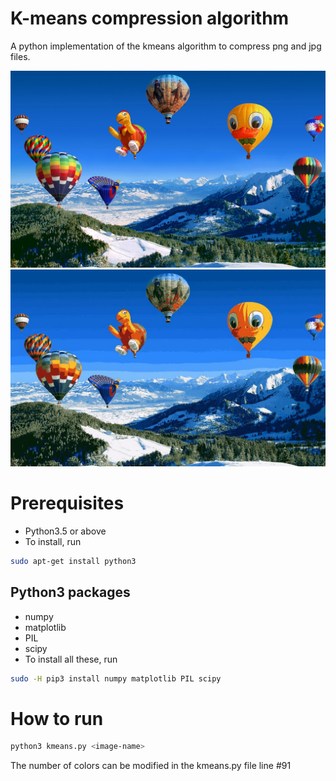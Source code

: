 # K-means compression algorithm
A python implementation of the kmeans algorithm to compress png and jpg files.

![picture](sample.jpg)
![picture](test.jpg)

# Prerequisites
- Python3.5 or above
- To install, run
```bash
sudo apt-get install python3
```
## Python3 packages
- numpy
- matplotlib
- PIL
- scipy
- To install all these, run
```bash
sudo -H pip3 install numpy matplotlib PIL scipy
```

# How to run
```bash
python3 kmeans.py <image-name>
```
The number of colors can be modified in the kmeans.py file line #91

